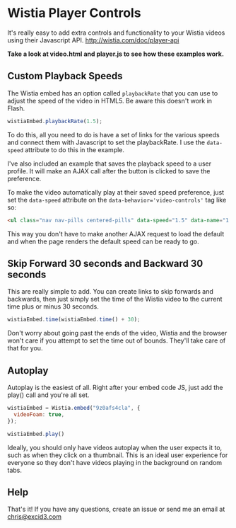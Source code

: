# Wistia Player Controls

It's really easy to add extra controls and functionality to your Wistia
videos using their Javascript API. http://wistia.com/doc/player-api

**Take a look at video.html and player.js to see how these examples work.**

## Custom Playback Speeds

The Wistia embed has an option called `playbackRate` that you can use to
adjust the speed of the video in HTML5. Be aware this doesn't work in Flash.

```javascript
wistiaEmbed.playbackRate(1.5);
```

To do this, all you need to do is have a set of links for the various
speeds and connect them with Javascript to set the playbackRate. I use
the `data-speed` attribute to do this in the example.

I've also included an example that saves the playback speed to a user
profile. It will make an AJAX call after the button is clicked to save
the preference.

To make the video automatically play at their saved speed preference,
just set the `data-speed` attribute on the
`data-behavior='video-controls'` tag like so:

```html
<ul class="nav nav-pills centered-pills" data-speed="1.5" data-name="1.5x" data-behavior="video-controls">
```

This way you don't have to make another AJAX request to load the default
and when the page renders the default speed can be ready to go.

## Skip Forward 30 seconds and Backward 30 seconds

This are really simple to add. You can create links to skip forwards and
backwards, then just simply set the time of the Wistia video to the
current time plus or minus 30 seconds.

```javascript
wistiaEmbed.time(wistiaEmbed.time() + 30);
```

Don't worry about going past the ends of the video, Wistia and the
browser won't care if you attempt to set the time out of bounds. They'll
take care of that for you.

## Autoplay

Autoplay is the easiest of all. Right after your embed code JS, just add
the play() call and you're all set.

```javascript
wistiaEmbed = Wistia.embed("9z0afs4cla", {
  videoFoam: true,
});

wistiaEmbed.play()
```

Ideally, you should only have videos autoplay when the user expects it
to, such as when they click on a thumbnail. This is an ideal user
experience for everyone so they don't have videos playing in the
background on random tabs.

## Help

That's it! If you have any questions, create an issue or send me an
email at <chris@excid3.com>
